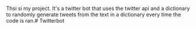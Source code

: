 Thsi si my project. It's a twitter bot that uses the twitter api and a dictionary to randomly generate tweets from the text in a dictionary every time the code is ran.# Twitterbot
